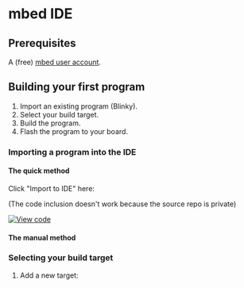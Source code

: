 # mbed IDE



## Prerequisites 

A (free) [mbed user account](https://developer.mbed.org/account/signup/).


## Building your first program

1. Import an existing program (Blinky).
1. Select your build target.
1. Build the program.
1. Flash the program to your board.

### Importing a program into the IDE



#### The quick method

Click "Import to IDE" here:

(The code inclusion doesn't work because the source repo is private)

[![View code](https://www.mbed.com/embed/?url=https://github.com/ARMmbed/mbed-os/)](https://github.com/ARMmbed/mbed-os/blob/master/TESTS/integration/threaded_blinky/main.cpp)

#### The manual method


### Selecting your build target



1. Add a new target: 
